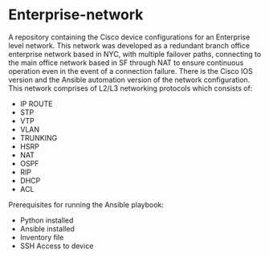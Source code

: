 # Enterprise-network
A repository containing the Cisco device configurations for an Enterprise level network.
This network was developed as a redundant branch office enterprise network based in NYC, with multiple failover paths, connecting to the main office network based in SF through NAT to ensure continuous operation even in the event of a connection failure.
There is the Cisco IOS version and the Ansible automation version of the network configuration.
This network comprises of L2/L3 networking protocols which consists of:
- IP ROUTE 
- STP
- VTP
- VLAN
- TRUNKING
- HSRP
- NAT
- OSPF
- RIP
- DHCP
- ACL

Prerequisites for running the Ansible playbook:
- Python installed
- Ansible installed
- Inventory file
- SSH Access to device
